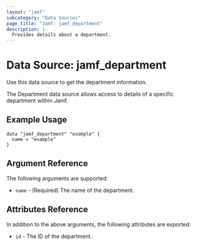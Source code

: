 ```yaml
---
layout: "jamf"
subcategory: "Data Sources"
page_title: "Jamf: jamf_department"
description: |-
  Provides details about a department.
---
```


# Data Source: jamf_department

Use this data source to get the department information.

The Department data source allows access to details of a specific
department within Jamf.

## Example Usage

```hcl
data "jamf_department" "example" {
  name = "example"
}
```

## Argument Reference

The following arguments are supported:

* `name` - (Required) The name of the department.

## Attributes Reference

In addition to the above arguments, the following attributes are exported:

* `id` - The ID of the department.
